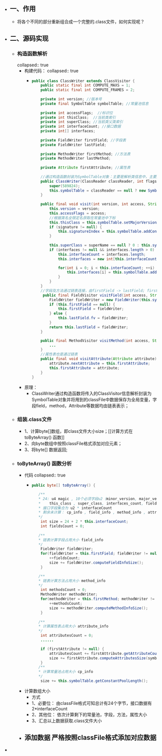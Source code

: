 - ## 一、作用
	- 将各个不同的部分重新组合成一个完整的.class文件，如何实现呢？
- ## 二、源码实现
	- ### 构造函数解析
	  collapsed:: true
		- 构建代码：
		  collapsed:: true
			- ```java
			  public class ClassWriter extends ClassVisitor {
			      public static final int COMPUTE_MAXS = 1;
			      public static final int COMPUTE_FRAMES = 2;
			      
			      private int version; //版本号
			      private final SymbolTable symbolTable; //常量池信息
			       
			      private int accessFlags;  //标识位
			      private int thisClass;  //当前类索引
			      private int superClass; //当前类父类索引
			      private int interfaceCount; //接口数据
			      private int[] interfaces;
			      
			      private FieldWriter firstField; //字段表
			      private FieldWriter lastField;
			      
			      private MethodWriter firstMethod; //方法表
			      private MethodWriter lastMethod;
			      
			      private Attribute firstAttribute; //属性表
			      
			      //通过构造函数封装为SymbolTable对象：主要是解析类信息中，主要是常量池信息
			      public ClassWriter(ClassReader classReader, int flags) {
			          super(589824);
			          this.symbolTable = classReader == null ? new SymbolTable(this) : new SymbolTable(this, classReader);
			      }
			      
			      public final void visit(int version, int access, String name, String signature, String superName, String[] interfaces) {
			          this.version = version;
			          this.accessFlags = access;
			          //根据类名全限定名获取在常量池中下标
			          this.thisClass = this.symbolTable.setMajorVersionAndClassName(version & \'uffff\', name);
			          if (signature != null) {
			              this.signatureIndex = this.symbolTable.addConstantUtf8(signature);
			          }
			  			
			          this.superClass = superName == null ? 0 : this.symbolTable.addConstantClass(superName).index;
			          if (interfaces != null && interfaces.length > 0) {
			              this.interfaceCount = interfaces.length;
			              this.interfaces = new int[this.interfaceCount];
			  
			              for(int i = 0; i < this.interfaceCount; ++i) {
			                  this.interfaces[i] = this.symbolTable.addConstantClass(interfaces[i]).index;
			              }
			          }
			      }
			      //字段及方法通过链表连接，由firstField -> lastField; firstMethod -> lastMethod
			       public final FieldVisitor visitField(int access, String name, String descriptor, String signature, Object value) {
			          FieldWriter fieldWriter = new FieldWriter(this.symbolTable, access, name, descriptor, signature, value);
			          if (this.firstField == null) {
			              this.firstField = fieldWriter;
			          } else {
			              this.lastField.fv = fieldWriter;
			          }
			          return this.lastField = fieldWriter;
			      }
			  
			      public final MethodVisitor visitMethod(int access, String name, String descriptor, String signature, String[] exceptions) {
			          ...
			      }
			      //属性表也是通过链表
			      public final void visitAttribute(Attribute attribute) {
			          attribute.nextAttribute = this.firstAttribute;
			          this.firstAttribute = attribute;
			      }
			  }
			  ```
		- 原理：
			- ClassWriter通过构造函数将传入的ClassVisitor信息解析封装为SymbolTable对象并将用到的classFile中数据保存为全局变量，字段field，method，Attribute等数据均由链表表示；
	- ### 组装.class文件
		- 1、计算byte[]数组，即class文件大小size；[[计算方式在toByteArray() 函数]]
		- 2、向byte数组中按照classFile格式添加对应元素；
		- 3、将byte[] 数据返回;
	- ### toByteArray() 函数分析
		- 代码
		  collapsed:: true
			- ```java
			  public byte[] toByteArray() {
			  
			     /**
			     * 24: u4 magic , 10个必须字段u2（minor_version, major_version, constant_pool_count, access_flags,
			     *    this_class , super_class, interfaces_count, fields_count, methods_count, attributes_count）
			     * 接口字段集合为 u2 * interfaceCount
			     * 剩余未计算： cp_info , field_info , method_info , attribute_info
			     */
			      int size = 24 + 2 * this.interfaceCount;
			      int fieldsCount = 0;
			  		
			     /**
			     * 链表计算字段占用大小 field_info
			     */
			      FieldWriter fieldWriter;
			      for(fieldWriter = this.firstField; fieldWriter != null; fieldWriter = (FieldWriter)fieldWriter.fv) {
			          ++fieldsCount;
			          size += fieldWriter.computeFieldInfoSize();
			      }
			  
			     /**
			     * 链表计算方法占用大小 method_info
			     */
			      int methodsCount = 0;
			      MethodWriter methodWriter;
			      for(methodWriter = this.firstMethod; methodWriter != null; methodWriter = (MethodWriter)methodWriter.mv)      {
			          ++methodsCount;
			          size += methodWriter.computeMethodInfoSize();
			      }
			      
			     /**
			     * 计算属性表占用大小 attribute_info
			     */
			      int attributesCount = 0;
			      ......
			  
			      if (firstAttribute != null) {
			          attributesCount += firstAttribute.getAttributeCount();
			          size += firstAttribute.computeAttributesSize(symbolTable);
			      }
			     /**
			     * 计算常量池占用大小 cp_info
			     */
			      size += this.symbolTable.getConstantPoolLength();
			  ```
		- 计算数组大小
			- 方式
			- 1、必要位： 由classFile格式可知总计有24个字节，接口数据有 2*interfaceCount
			- 2、其他位： 依次计算剩下的常量池，字段，方法，属性大小
			- 3、汇总以上数据获取.class文件大小
		- 添加数据 严格按照classFile格式添加对应数据
			-
-